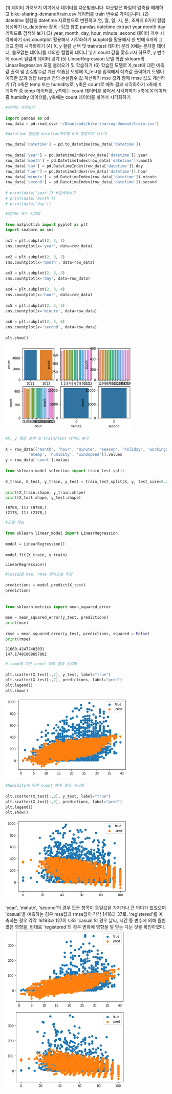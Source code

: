 (1) 데이터 가져오기
여기에서 데이터를 다운받습니다.
다운받은 파일의 압축을 해제하고 bike-sharing-demand/train.csv 데이터를 train 변수로 가져옵니다.
(2) datetime 컬럼을 datetime 자료형으로 변환하고 연, 월, 일, 시, 분, 초까지 6가지 컬럼 생성하기
to_datetime 활용 : 링크 참조
pandas datetime extract year month day 키워드로 검색해 보기
(3) year, month, day, hour, minute, second 데이터 개수 시각화하기
sns.countplot 활용해서 시각화하기
subplot을 활용해서 한 번에 6개의 그래프 함께 시각화하기
(4) X, y 컬럼 선택 및 train/test 데이터 분리
X에는 문자열 데이터, 쓸모없는 데이터를 제외한 컬럼의 데이터 넣기
count 값을 맞추고자 하므로, y 변수에 count 컬럼의 데이터 넣기
(5) LinearRegression 모델 학습
sklearn의 LinearRegression 모델 불러오기 및 학습하기
(6) 학습된 모델로 X_test에 대한 예측값 출력 및 손실함수값 계산
학습된 모델에 X_test를 입력해서 예측값 출력하기
모델이 예측한 값과 정답 target 간의 손실함수 값 계산하기
mse 값과 함께 rmse 값도 계산하기
(7) x축은 temp 또는 humidity로, y축은 count로 예측 결과 시각화하기
x축에 X 데이터 중 temp 데이터를, y축에는 count 데이터를 넣어서 시각화하기
x축에 X 데이터 중 humidity 데이터를, y축에는 count 데이터를 넣어서 시각화하기


```python
#데이터 가져오기

import pandas as pd
row_data = pd.read_csv('~/Downloads/bike-sharing-demand/train.csv')
```


```python
#datetime 컬럼을 datetime자료형 6개 컬럼으로 나누기

row_data['datetime'] = pd.to_datetime(row_data['datetime'])

row_data['year'] = pd.DatetimeIndex(row_data['datetime']).year
row_data['month'] = pd.DatetimeIndex(row_data['datetime']).month
row_data['day'] = pd.DatetimeIndex(row_data['datetime']).day
row_data['hour'] = pd.DatetimeIndex(row_data['datetime']).hour
row_data['minute'] = pd.DatetimeIndex(row_data['datetime']).minute
row_data['second'] = pd.DatetimeIndex(row_data['datetime']).second

# print(date['year']) #검색해보기
# print(date['month'])
# print(date['day'])
```


```python
#데이터 개수 시각화

from matplotlib import pyplot as plt
import seaborn as sns

ax1 = plt.subplot(2, 3, 1)
sns.countplot(x='year', data=row_data)

ax2 = plt.subplot(2, 3, 2)
sns.countplot(x='month', data=row_data)

ax3 = plt.subplot(2, 3, 3)
sns.countplot(x='day', data=row_data)

ax4 = plt.subplot(2, 3, 4)
sns.countplot(x='hour', data=row_data)

ax5 = plt.subplot(2, 3, 5)
sns.countplot(x='minute', data=row_data)

ax6 = plt.subplot(2, 3, 6)
sns.countplot(x='second', data=row_data)

plt.show()

```


![png](bike1.png)



```python
#X, y 컬럼 선택 및 train/test 데이터 분리

X = row_data[['month', 'hour', 'minute', 'season', 'holiday', 'workingday', 'weather', 'temp',
          'atemp', 'humidity', 'windspeed']].values
y = row_data['count'].values

from sklearn.model_selection import train_test_split

X_train, X_test, y_train, y_test = train_test_split(X, y, test_size=0.2, random_state=42)

print(X_train.shape, y_train.shape)
print(X_test.shape, y_test.shape)

```

    (8708, 11) (8708,)
    (2178, 11) (2178,)



```python
#모델 학습

from sklearn.linear_model import LinearRegression

model = LinearRegression()

model.fit(X_train, y_train)
```




    LinearRegression()




```python
#loss값을 mse, rmse 방식으로 측정

predictions = model.predict(X_test)
predictions


from sklearn.metrics import mean_squared_error

mse = mean_squared_error(y_test, predictions)
print(mse)

rmse = mean_squared_error(y_test, predictions, squared = False)
print(rmse)
```

    21660.42472402031
    147.17481008657802



```python
# temp에 따른 count 예측 결과 시각화

plt.scatter(X_test[:,7], y_test, label="true")
plt.scatter(X_test[:,7], predictions, label="pred")
plt.legend()
plt.show()
```


![png](bike2.png)



```python
#humidity에 따른 count 예측 결과 시각화

plt.scatter(X_test[:,9], y_test, label="true")
plt.scatter(X_test[:,9], predictions, label="pred")
plt.legend()
plt.show()
```


![png](bike3.png)


'year', 'minute', 'second'의 경우 모든 항목이 동일값을 가지거나 큰 의미가 없었으며 'casual'을 예측하는 경우 mse값과 rmse값이 각각 1418과 37로, 'registered'를 예측하는 경우 각각 16193과 127이 나와 'casual'의 경우 날씨, 시간 등 변수에 의해 훨씬 많은 영향을, 반대로 'registered'의 경우 변화에 영향을 덜 받는 다는 것을 확인하였다.
![png](temp.png)
![png](humidity.png)
